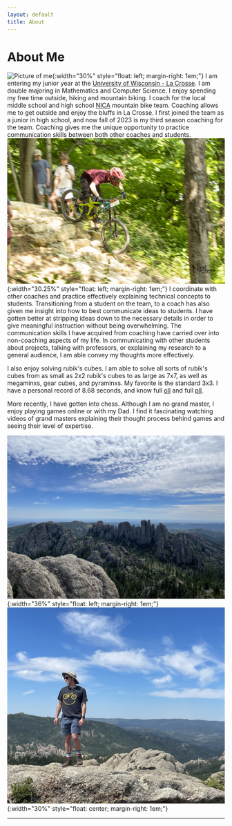 ```yaml
---
layout: default
title: About
---
```


# About Me

![Picture of me](images/IMG_0388.jpg){:width="30%" style="float: left; margin-right: 1em;"}
I am entering my junior year at the [University of Wisconsin - La Crosse]. I am double majoring in Mathematics and Computer Science. I enjoy spending my free time outside, hiking and mountain biking. I coach for the local middle school and high school [NICA] mountain bike team. Coaching allows me to get outside and enjoy the bluffs in La Crosse. I first joined the team as a junior in high school, and now fall of 2023 is my third season coaching for the team. Coaching gives me the unique opportunity to practice communication skills between both other coaches and students. ![Picture of me](images/WORS_LAX23_0243_Original.jpg){:width="30.25%" style="float: left; margin-right: 1em;"} I coordinate with other coaches and practice effectively explaining technical concepts to students. Transitioning from a student on the team, to a coach has also given me insight into how to best communicate ideas to students. I have gotten better at stripping ideas down to the necessary details in order to give meaningful instruction without being overwhelming. The communication skills I have acquired from coaching have carried over into non-coaching aspects of my life. In communicating with other students about projects, talking with professors, or explaining my research to a general audience, I am able convey my thoughts more effectively.

 I also enjoy solving rubik's cubes. I am able to solve all sorts of rubik's cubes from as small as 2x2 rubik's cubes to as large as 7x7, as well as megaminxs, gear cubes, and pyraminxs. My favorite is the standard 3x3. I have a personal record of 8.68 seconds, and know full [oll] and full [pll]. 

More recently, I have gotten into chess. Although I am no grand master, I enjoy playing games online or with my Dad. I find it fascinating watching videos of grand masters explaining their thought process behind games and seeing their level of expertise. 

![Picture of me](images/IMG_0068_Original.jpg){:width="36%" style="float: left; margin-right: 1em;"}
![Picture of me](images/IMG_0065_Original.jpg){:width="30%" style="float: center; margin-right: 1em;"}



----

[University of Wisconsin - La Crosse]: https://www.uwlax.edu/
[NICA]: https://nationalmtb.org/
[oll]: https://jperm.net/algs/oll
[pll]: https://jperm.net/algs/pll

